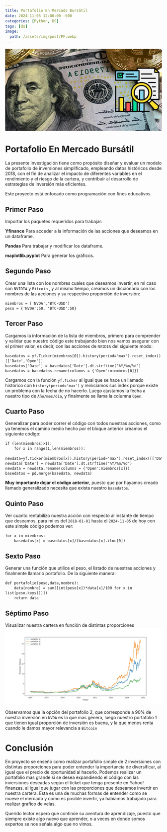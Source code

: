 ```yaml
---
title: Portafolio En Mercado Bursátil
date: 2024-11-05 12:00:00 -500
categories: [Python, DS]
tags: [ds]
image:
  path: /assets/img/post/PF.webp
---
```

![PF.webp](/assets/img/post/PF.webp)
# Portafolio En Mercado Bursátil

La presente investigación tiene como propósito diseñar y evaluar un modelo de portafolio de inversiones simplificado, empleando datos históricos desde 2018, con el fin de analizar el impacto de diferentes variables en el rendimiento y el riesgo de la cartera, y contribuir al desarrollo de estrategias de inversión más eficientes.

Este proyecto está enfocado como programación con fines educativos.

## Primer Paso
Importar los paquetes requeridos para trabajar:

**Yfinance** Para acceder a la información de las acciones que deseamos en un dataframe.

**Pandas** Para trabajar y modificar los dataframe.

**maplotlib.pyplot** Para generar los gráficos.

## Segundo Paso
Crear una lista con los nombres cuales que deseamos invertir, en mi caso son `NVIDIA` y `Bitcoin` , y al mismo tiempo, creamos un diccionario con los nombres de las acciones y su respectivo proporción de inversión:

```
miembros = ['NVDA','BTC-USD']
peso = {'NVDA':50, 'BTC-USD':50}
```

## Tercer Paso
Cargamos la información de la lista de miembros, primero para comprender y validar que nuestro código este trabajando bien nos vamos asegurar con el primer valor, es decir, con las acciones de `NVIDIA` del siguiente modo:

```
basedatos = yf.Ticker(miembros[0]).history(period='max').reset_index()[['Date','Open']]
basedatos['Date'] = basedatos['Date'].dt.strftime('%Y/%m/%d')
basedatos = basedatos.rename(columns = {'Open':miembros[0]})
```

Cargamos con la función `yf.Ticker`  al igual que se hace un llamado histórico con `history(period='max')` y reiniciamos sus índex porque existe un problema con la fecha de no hacerlo. Luego ajustamos la fecha a nuestro tipo de `Año/mes/dia`, y finalmente se llama la columna `Open`.
## Cuarto Paso
Generalizar para poder correr el código con todos nuestras acciones, como ya tenemos el camino medio hecho por el bloque anterior creamos el siguiente código: 

```
if (len(miembros)>1):
    for x in range(1,len(miembros)):
    newdata=yf.Ticker(miembros[x]).history(period='max').reset_index([['Date','Open']]
newdata['Date'] = newdata['Date'].dt.strftime('%Y/%m/%d')
newdata = newdata.rename(columns = {'Open':miembros[x]})
basedatos = pd.merge(basedata, newdata)
```

**Muy importante dejar el código anterior**, puesto que por hayamos creado llamado generalizado necesita que exista nuestro `basedatos`. 
## Quinto Paso
Ver cuanto rentabilizo nuestra acción con respecto al instante de tiempo que deseamos, para mi es del `2018-01-01` hasta el `2024-11-05` de hoy con este simple código podemos ver:

```
for x in miembros:
    basedatos[x] = basedatos[x]/(basedatos[x].iloc[0])
```
## Sexto Paso
Generar una función que utilice el peso, el listado de nuestras acciones y finalmente llamarlo portafolio. De la siguiente manera:

```
def portafolio(peso,data,nombre):
    data[nombre] = sum([int(peso[x])*data[x]/100 for x in list(peso.keys())])
    return data
```

## Séptimo Paso
Visualizar nuestra cartera en función de distintas proporciones
![PF1.webp](/assets/img/post/PF1.webp)

Observamos que la opción del portafolio 2, que corresponde a 90% de nuestra inversión en `NVDA` es la que mas genera, luego nuestro portafolio 1 que tienen igual proporción de inversión es buena, y la que menos renta cuando le damos mayor relevancia a `Bitcoin`

# Conclusión
En proyecto se enseñó  como realizar portafolio simple de 2 inversiones con distintas proporciones para poder entender la importancia de diversificar, al igual que el precio de oportunidad al hacerlo. Podemos realizar un portafolio mas grande si se desea expandiendo el código con las inversiones deseadas según el ticket que tenga presente en Yahoo! finanzas, al igual que jugar con las proporciones que deseamos invertir en nuestra cartera. Esta es una de muchas formas de entender como se mueve el mercado y como es posible invertir, ya habíamos trabajado para realizar grafico de velas. 

Querido lector espero que continúe su aventura de aprendizaje, puesto que siempre existe algo nuevo que aprender, o a veces en donde somos expertos se nos señala algo que no vimos.
